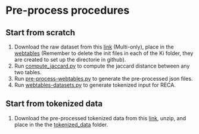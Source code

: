 # Pre-process procedures

## Start from scratch
1. Download the raw dataset from this [link](https://github.com/megagonlabs/sato/tree/master/table_data) (Multi-only), place in the [webtables](https://github.com/RECA-paper/RECA/tree/main/WebTables/data/webtables) (Remember to delete the init files in each of the Ki folder, they are created to set up the directorie in github).
2. Run [compute_jaccard.py](https://github.com/RECA-paper/RECA/blob/main/WebTables/pre-process/compute_jaccard.py) to compute the jaccard distance between any two tables.
3. Run [pre-process-webtables.py](https://github.com/RECA-paper/RECA/blob/main/WebTables/pre-process/pre-process-webtables.py) to generate the pre-processed json files.
4. Run [webtables-datasets.py](https://github.com/RECA-paper/RECA/blob/main/WebTables/pre-process/webtables-datasets.py) to generate tokenized input for RECA.

## Start from tokenized data
1. Download the pre-processed tokenized data from this [link](https://drive.google.com/file/d/1wo6QMjUdWsb6-5kczqZMy_89gstw7BfV/view?usp=sharing), unzip, and place in the the [tokenized_data](https://github.com/RECA-paper/RECA/tree/main/WebTables/data/tokenized_data) folder.
